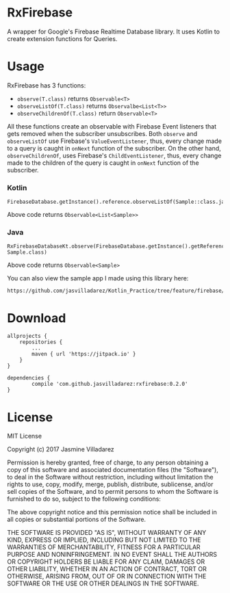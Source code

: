 # RxFirebase
A wrapper for Google's Firebase Realtime Database library. It uses Kotlin to create extension functions for Queries.

# Usage
RxFirebase has 3 functions:
* `observe(T.class)` returns `Observable<T>`
* `observeListOf(T.class)` returns `Observalbe<List<T>>`
* `observeChildrenOf(T.class)` return `Observable<T>`

All these functions create an observable with Firebase Event listeners that gets removed when the subscriber unsubscribes. Both `observe` and `observeListOf` use Firebase's `ValueEventListener`, thus, every change made to a query is caught in `onNext` function of the subscriber. On the other hand, `observeChildrenOf`, uses Firebase's `ChildEventListener`, thus, every change made to the children of the query is caught in `onNext` function of the subscriber.

### Kotlin
```
FirebaseDatabase.getInstance().reference.observeListOf(Sample::class.java)
```
Above code returns `Observable<List<Sample>>`

### Java
```
RxFirebaseDatabaseKt.observe(FirebaseDatabase.getInstance().getReference(),
Sample.class)
```
Above code returns `Observable<Sample>`

You can also view the sample app I made using this library here:
```
https://github.com/jasvilladarez/Kotlin_Practice/tree/feature/firebase/Notes
```

# Download
``` 
allprojects {
	repositories {
		...
		maven { url 'https://jitpack.io' }
	}
}

dependencies {
        compile 'com.github.jasvilladarez:rxfirebase:0.2.0'
}
```

# License
MIT License

Copyright (c) 2017 Jasmine Villadarez

Permission is hereby granted, free of charge, to any person obtaining a copy
of this software and associated documentation files (the "Software"), to deal
in the Software without restriction, including without limitation the rights
to use, copy, modify, merge, publish, distribute, sublicense, and/or sell
copies of the Software, and to permit persons to whom the Software is
furnished to do so, subject to the following conditions:

The above copyright notice and this permission notice shall be included in all
copies or substantial portions of the Software.

THE SOFTWARE IS PROVIDED "AS IS", WITHOUT WARRANTY OF ANY KIND, EXPRESS OR
IMPLIED, INCLUDING BUT NOT LIMITED TO THE WARRANTIES OF MERCHANTABILITY,
FITNESS FOR A PARTICULAR PURPOSE AND NONINFRINGEMENT. IN NO EVENT SHALL THE
AUTHORS OR COPYRIGHT HOLDERS BE LIABLE FOR ANY CLAIM, DAMAGES OR OTHER
LIABILITY, WHETHER IN AN ACTION OF CONTRACT, TORT OR OTHERWISE, ARISING FROM,
OUT OF OR IN CONNECTION WITH THE SOFTWARE OR THE USE OR OTHER DEALINGS IN THE
SOFTWARE.
